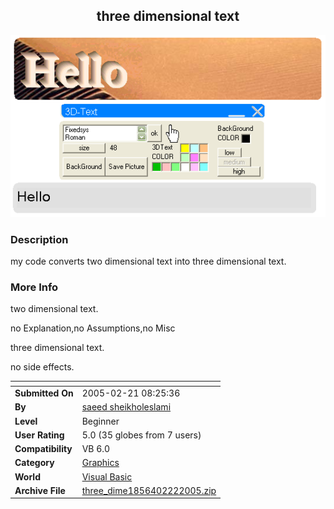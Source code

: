 ﻿<div align="center">

## three dimensional text

<img src="PIC2005222101338993.jpg">
</div>

### Description

my code converts two dimensional text into three dimensional text.
 
### More Info
 
two dimensional text.

no Explanation,no Assumptions,no Misc

three dimensional text.

no side effects.


<span>             |<span>
---                |---
**Submitted On**   |2005-02-21 08:25:36
**By**             |[saeed sheikholeslami](https://github.com/Planet-Source-Code/PSCIndex/blob/master/ByAuthor/saeed-sheikholeslami.md)
**Level**          |Beginner
**User Rating**    |5.0 (35 globes from 7 users)
**Compatibility**  |VB 6\.0
**Category**       |[Graphics](https://github.com/Planet-Source-Code/PSCIndex/blob/master/ByCategory/graphics__1-46.md)
**World**          |[Visual Basic](https://github.com/Planet-Source-Code/PSCIndex/blob/master/ByWorld/visual-basic.md)
**Archive File**   |[three\_dime1856402222005\.zip](https://github.com/Planet-Source-Code/saeed-sheikholeslami-three-dimensional-text__1-59094/archive/master.zip)








